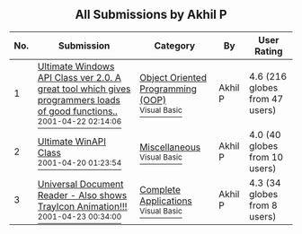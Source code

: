 ﻿<div align="center">

## All Submissions by Akhil P

</div>

No.  | Submission | Category | By   | User Rating
---- | ---------- | -------- | ---- | -----------
1 | [Ultimate Windows API Class ver 2\.0\. A great tool which gives programmers loads of good functions\.\.<br /><sup>2001-04-22 02:14:06</sup>](https://github.com/Planet-Source-Code/akhil-p-ultimate-windows-api-class-ver-2-0-a-great-tool-which-gives-programmers-loads-of-g__1-22581) | [Object Oriented Programming \(OOP\)<br /><sup>Visual Basic</sup>](../ByCategory/object-oriented-programming-oop__1-47.md) | Akhil P | 4.6 (216 globes from 47 users)
2 | [Ultimate WinAPI Class<br /><sup>2001-04-20 01:23:54</sup>](https://github.com/Planet-Source-Code/akhil-p-ultimate-winapi-class__1-22530) | [Miscellaneous<br /><sup>Visual Basic</sup>](../ByCategory/miscellaneous__1-1.md) | Akhil P | 4.0 (40 globes from 10 users)
3 | [Universal Document Reader \-  Also shows TrayIcon Animation\!\!\!<br /><sup>2001-04-23 00:34:00</sup>](https://github.com/Planet-Source-Code/akhil-p-universal-document-reader-also-shows-trayicon-animation__1-22603) | [Complete Applications<br /><sup>Visual Basic</sup>](../ByCategory/complete-applications__1-27.md) | Akhil P | 4.3 (34 globes from 8 users)
